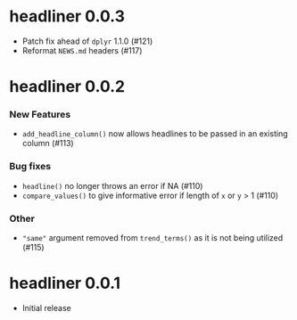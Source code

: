 # headliner 0.0.3
- Patch fix ahead of `dplyr` 1.1.0 (#121)
- Reformat `NEWS.md` headers (#117)

# headliner 0.0.2
### New Features
- `add_headline_column()` now allows headlines to be passed in an existing column (#113)

### Bug fixes
- `headline()` no longer throws an error if NA (#110)
- `compare_values()` to give informative error if length of `x` or `y` > 1 (#110)

### Other
- `"same"` argument removed from `trend_terms()` as it is not being utilized (#115)


# headliner 0.0.1
- Initial release
